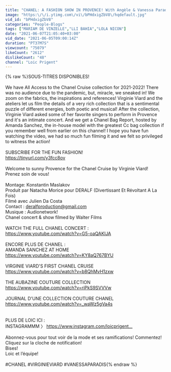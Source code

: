 ```yaml
---
title: "CHANEL: A FASHION SHOW IN PROVENCE! With Angèle & Vanessa Paradis! by Loic Prigent"
image: "https:\/\/i.ytimg.com\/vi\/bPHdxigZbV8\/hqdefault.jpg"
vid_id: "bPHdxigZbV8"
categories: "People-Blogs"
tags: ["MARIAM DE VINZELLE","LLI BAHIA","LOLA NICON"]
date: "2021-06-07T21:05:40+03:00"
vid_date: "2021-06-05T09:00:14Z"
duration: "PT37M7S"
viewcount: "75079"
likeCount: "2612"
dislikeCount: "48"
channel: "Loic Prigent"
---
```

{% raw %}SOUS-TITRES DISPONIBLES! <br /><br />We have All Access to the Chanel Cruise collection for 2021-2022! There was no audience due to the pandemic, but, miracle, we sneaked in! We zoom on the fabrics, the inspirations and references! Virginie Viard and the ateliers let us film the details of a very rich collection that is a sentimental puzzle of different energies, both poetic and musical! After the collection, Virginie Viard asked some of her favorite singers to perform in Provence and it's an intimate concert. And we get a Chanel Bag Report, hosted by Amanda Sanchez, the in-house model with the greatest Cc bag collection if you remember well from earlier on this channel! I hope you have fun watching the video, we had so much fun filming it and we felt so privileged to witness the action! <br /><br />SUBSCRIBE FOR THE FUN FASHION!<br /><a rel="nofollow" target="blank" href="https://tinyurl.com/y3fcc8ov​​​​">https://tinyurl.com/y3fcc8ov​​​​</a><br /><br />Welcome to sunny Provence for the Chanel Cruise by Virginie Viard! <br />Prenez soin de vous!<br /><br />Montage: Konstantin Maslakov <br />Produit par Natacha Morice pour DERALF (Divertissant Et Révoltant A La Fois)<br />Filmé avec Julien Da Costa <br />Contact : deralfproduction@gmail.com<br />Musique : Audionetwork!<br />Chanel concert &amp; show filmed by Walter Films<br /><br />WATCH THE FULL CHANEL CONCERT : <br /><a rel="nofollow" target="blank" href="https://www.youtube.com/watch?v=G5-oaQAKIJA">https://www.youtube.com/watch?v=G5-oaQAKIJA</a><br /><br />ENCORE PLUS DE CHANEL : <br />AMANDA SANCHEZ AT HOME<br /><a rel="nofollow" target="blank" href="https://www.youtube.com/watch?v=KY8aQ767BYU">https://www.youtube.com/watch?v=KY8aQ767BYU</a><br /><br />VIRGINIE VIARD'S FIRST CHANEL CRUISE<br /><a rel="nofollow" target="blank" href="https://www.youtube.com/watch?v=b8QhMvH1zxw">https://www.youtube.com/watch?v=b8QhMvH1zxw</a><br /><br />THE AUBAZINE COUTURE COLLECTION<br /><a rel="nofollow" target="blank" href="https://www.youtube.com/watch?v=riPkS9SVVVw">https://www.youtube.com/watch?v=riPkS9SVVVw</a><br /><br />JOURNAL D'UNE COLLECTION COUTURE CHANEL<br /><a rel="nofollow" target="blank" href="https://www.youtube.com/watch?v=_waWz5gVa4s">https://www.youtube.com/watch?v=_waWz5gVa4s</a><br /><br /><br />PLUS DE LOIC ICI : <br />INSTAGRAMMM 〉 <a rel="nofollow" target="blank" href="https://www.instagram.com/loicprigent...​">https://www.instagram.com/loicprigent...​</a><br /><br />Abonnez-vous pour tout voir de la mode et ses ramifications! Commentez! Cliquez sur la cloche de notification! <br />Bises! <br />Loic et l’équipe!<br /><br />#CHANEL​​​ #VIRGINIEVIARD​​​ #VANESSAPARADIS​{% endraw %}
